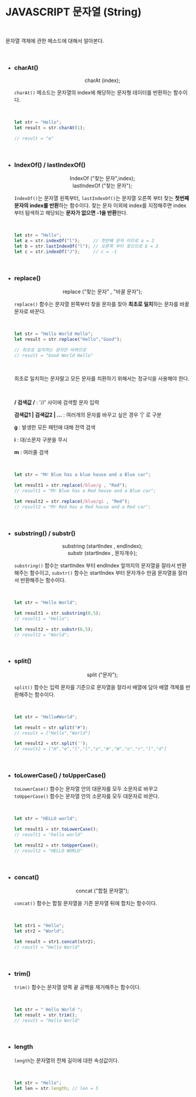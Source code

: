 # JAVASCRIPT 문자열 (String)

<br>

문자열 객체에 관한 메소드에 대해서 알아본다.

<br>

- ###  charAt()

  <center>charAt (index);</center>

  `charAt()` 메소드는 문자열의 index에 해당하는 문자형 데이터를 반환하는 함수이다.

  <br>

  ```javascript
  let str = "Hello";
  let result = str.charAt(1);
  
  // result = "e"
  ```

  <br>

- ### IndexOf() / lastIndexOf()

  <center>IndexOf ("찾는 문자",index);<br>lastIndexOf ("찾는 문자");</center>

  `IndexOf()`는 문자열 왼쪽부터, `lastIndexOf()`는 문자열 오른쪽 부터 찾는 **첫번째 문자의 index를 반환**하는 함수이다. 찾는 문자 이외에 index를 지정해주면 index부터 탐색하고 해당되는 **문자가 없으면 -1을 반환**한다.

  <br>

  ```javascript
  let str = "Hello";
  let a = str.indexOf("l");		// 첫번째 문자 이므로 a = 2
  let b = str.lastIndexOf("l");	// 오른쪽 부터 찾으므로 b = 3
  let c = str.indexOf("J");		// c = -1
  ```

  <br>

- ### replace()

  <center>replace ("찾는 문자" , "바꿀 문자");</center>

  `replace()` 함수는 문자열 왼쪽부터 찾을 문자를 찾아 **최초로 일치**하는 문자를 바꿀 문자로 바꾼다.

  <br>

  ```javascript
  let str = "Hello World Hello";
  let result = str.replace("Hello","Good");
  
  // 최초로 일치하는 문자만 바뀌므로
  // result = "Good World Hello"
  ```

  <br>

  최초로 일치하는 문자말고 모든 문자를 치환하기 위해서는 정규식을 사용해야 한다.

  <br>

  **/ 검색값 /** : '//' 사이에 검색할 문자 입력

  **검색값1 | 검색값2 | ...** : 여러개의 문자를 바꾸고 싶은 경우 '|' 로 구분

  **g** : 발생한 모든 패턴에 대해 전역 검색

  **i** : 대/소문자 구분을 무시

  **m** : 여러줄 검색

  <br>

  ```javascript
  let str = "Mr Blue has a blue house and a Blue car";
  
  let result1 = str.replace(/blue/g , "Red");
  // result1 = "Mr Blue has a Red house and a Blue car";
  
  let result2 = str.replace(/blue/gi , "Red");
  // result2 = "Mr Red has a Red house and a Red car";
  ```

  <br>

- ### substring() / substr()

  <center>
      substring (startIndex , endIndex);
      <br>
      substr (startIndex , 문자개수);
  </center>

  `substring()` 함수는 startIndex 부터 endIndex 앞까지의 문자열을 잘라서 반환해주는 함수이고, `substr()` 함수는 startIndex 부터 문자개수 만큼 문자열을 잘라서 반환해주는 함수이다.

  <br>

  ~~~javascript
  let str = "Hello World";
  
  let result1 = str.substring(0,5);
  // result1 = "Hello";
  
  let result2 = str.substr(6,5);
  // result2 = "World";
  ~~~

  <br>

- ### split()

  <center>split ("문자");</center>

  `split()` 함수는 입력 문자를 기준으로 문자열을 잘라서 배열에 담아 배열 객체를 반환해주는 함수이다.

  <br>

  ```javascript
  let str = "Hello#World";
  
  let result = str.split("#");
  // result = ["Hello","World"]
  
  let result2 = str.split('');
  // result2 = ["H","e","l","l","o","#","W","o","r","l","d"]
  ```

  <br>

- ### toLowerCase() / toUpperCase()

  `toLowerCase()` 함수는 문자열 안의 대문자를 모두 소문자로 바꾸고 `toUpperCase()` 함수는 문자열 안의 소문자를 모두 대문자로 바꾼다.

  <br>

  ~~~javascript
  let str = "HELLO world";
  
  let result1 = str.toLowerCase();
  // result1 = "hello world"
  
  let result2 = str.toUpperCase();
  // result2 = "HELLO WORLD"
  ~~~

  <br>

- ### concat()

  <center>concat ("합칠 문자열");</center>

  `concat()` 함수는 합칠 문자열을 기존 문자열 뒤에 합치는 함수이다.

  <br>

  ~~~javascript
  let str1 = "Hello";
  let str2 = "World";
  
  let result = str1.concat(str2);
  // reuslt = "Hello World"
  ~~~

  <br>

- ### trim()

  `trim()` 함수는 문자열 양쪽 끝 공백을 제거해주는 함수이다.

  <br>

  ~~~javascript
  let str = " Hello World ";
  let result = str.trim();
  // result = "Hello World"
  ~~~

  <br>

- ### length

  `length`는 문자열의 전체 길이에 대한 속성값이다.

  <br>

  ~~~javascript
  let str = "Hello";
  let len = str.length;	// len = 5
  ~~~

  

  

  